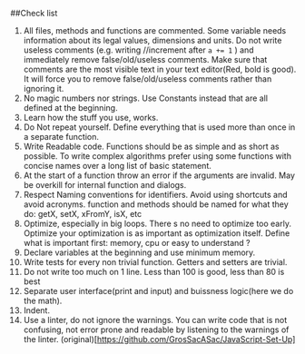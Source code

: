 ##Check list

1. All files, methods and functions are commented. Some variable needs information about its legal values, dimensions and units. Do not write useless comments (e.g. writing //increment after `a += 1` ) and immediately remove false/old/useless comments. Make sure that comments are the most visible text in your text editor(Red, bold is good). It will force you to remove false/old/useless comments rather than ignoring it.
2. No magic numbers nor strings. Use Constants instead that are all defined at the beginning.
3. Learn how the stuff you use, works.
4. Do Not repeat yourself. Define everything that is used more than once in a separate function.
5. Write Readable code. Functions should be as simple and as short as possible. To write complex algorithms prefer using some functions with concise names over a long list of basic statement.
6. At the start of a function throw an error if the arguments are invalid. May be overkill for internal function and dialogs.
7. Respect Naming conventions for identifiers. Avoid using shortcuts and avoid acronyms. function and methods should be named for what they do: getX, setX, xFromY, isX, etc
8. Optimize, especially in big loops. There s no need to optimize too early. Optimize your optimization is as important as optimization itself. Define what is important first: memory, cpu or easy to understand ?
9. Declare variables at the beginning and use minimum memory.
10. Write tests for every non trivial function. Getters and setters are trivial.
11. Do not write too much on 1 line. Less than 100 is good, less than 80 is best
12. Separate user interface(print and input) and buissness logic(here we do the math).
13. Indent.
14. Use a linter, do not ignore the warnings. You can write code that is not confusing, not error prone and readable by listening to the warnings of the linter.
(original)[https://github.com/GrosSacASac/JavaScript-Set-Up]
